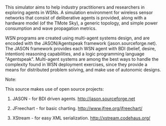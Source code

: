 This simulator aims to help industry practitioners and researchers in exploring agents in WSNs. A simulation environment for wireless sensor networks that consist of deliberative agents is provided, along with a hardware model (of the TMote Sky), a generic topology, and simple power consumption and wave propagation metrics.

WSN programs are created using multi-agent systems design, and are encoded with the JASON/Agentspeak framework (jason.sourceforge.net). The JASON framework provides each WSN agent with BDI (belief, desire, intention) reasoning capabilities, and a logic programming language "Agentspeak". Multi-agent systems are among the best ways to handle the complexity found in WSN deployment exercises, since they provide a means for distributed problem solving, and make use of autonomic designs.

Note:

This source makes use of open source projects:

1) JASON - for BDI driven agents. http://jason.sourceforge.net

2) JFreechart - for basic charting. http://www.jfree.org/jfreechart/

3) XStream - for easy XML serialization. http://xstream.codehaus.org/